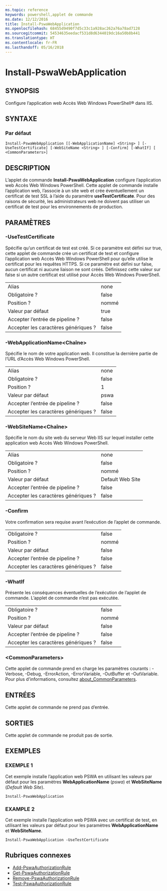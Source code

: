```yaml
---
ms.topic: reference
keywords: powershell,applet de commande
ms.date: 12/12/2016
title: Install-PswaWebApplication
ms.openlocfilehash: 68455d9490f7d5c33c1a928ac262a76a78ad7128
ms.sourcegitcommit: 54534635eedacf531d8d6344019dc16a50b8b441
ms.translationtype: HT
ms.contentlocale: fr-FR
ms.lasthandoff: 05/16/2018
---
```

# <a name="install-pswawebapplication"></a>Install-PswaWebApplication

## <a name="synopsis"></a>SYNOPSIS

Configure l’application web Accès Web Windows PowerShell® dans IIS.

## <a name="syntax"></a>SYNTAXE

### <a name="default"></a>Par défaut
```
Install-PswaWebApplication [[-WebApplicationName] <String> ] [-UseTestCertificate] [-WebSiteName <String> ] [-Confirm] [-WhatIf] [ <CommonParameters>]
```

## <a name="description"></a>DESCRIPTION

L’applet de commande **Install-PswaWebApplication** configure l’application web Accès Web Windows PowerShell. Cette applet de commande installe l’application web, l’associe à un site web et crée éventuellement un certificat de test SSL à l’aide du paramètre **useTestCertificate**. Pour des raisons de sécurité, les administrateurs web ne doivent pas utiliser un certificat de test pour les environnements de production.

## <a name="parameters"></a>PARAMÈTRES

### <a name="-usetestcertificate"></a>-UseTestCertificate

Spécifie qu’un certificat de test est créé. Si ce paramètre est défini sur true, cette applet de commande crée un certificat de test et configure l’application web Accès Web Windows PowerShell pour qu’elle utilise le certificat pour les requêtes HTTPS. Si ce paramètre est défini sur false, aucun certificat ni aucune liaison ne sont créés. Définissez cette valeur sur false si un autre certificat est utilisé pour Accès Web Windows PowerShell.

|||
|-|-|
| Alias                              | none                                 |
| Obligatoire ?                            | false                                |
| Position ?                            | nommé                                |
| Valeur par défaut                        | true                                 |
| Accepter l’entrée de pipeline ?               | false                                |
| Accepter les caractères génériques ?          | false                                |

### <a name="-webapplicationnameltstringgt"></a>-WebApplicationName&lt;Chaîne&gt;

Spécifie le nom de votre application web. Il constitue la dernière partie de l’URL d’Accès Web Windows PowerShell.

|||
|-|-|
| Alias                              | none                                 |
| Obligatoire ?                            | false                                |
| Position ?                            | 1                                    |
| Valeur par défaut                        | pswa                                 |
| Accepter l’entrée de pipeline ?               | false                                |
| Accepter les caractères génériques ?          | false                                |

### <a name="-websitenameltstringgt"></a>-WebSiteName&lt;Chaîne&gt;

Spécifie le nom du site web du serveur Web IIS sur lequel installer cette application web Accès Web Windows PowerShell.

|||
|-|-|
| Alias                              | none                                 |
| Obligatoire ?                            | false                                |
| Position ?                            | nommé                                |
| Valeur par défaut                        | Default Web Site                     |
| Accepter l’entrée de pipeline ?               | false                                |
| Accepter les caractères génériques ?          | false                                |

### <a name="-confirm"></a>-Confirm

Votre confirmation sera requise avant l’exécution de l’applet de commande.

|||
|-|-|
| Obligatoire ?                            | false                                |
| Position ?                            | nommé                                |
| Valeur par défaut                        | false                                |
| Accepter l’entrée de pipeline ?               | false                                |
| Accepter les caractères génériques ?          | false                                |

### <a name="-whatif"></a>-WhatIf

Présente les conséquences éventuelles de l’exécution de l’applet de commande.
L’applet de commande n’est pas exécutée.

|||
|-|-|
| Obligatoire ?                            | false                                |
| Position ?                            | nommé                                |
| Valeur par défaut                        | false                                |
| Accepter l’entrée de pipeline ?               | false                                |
| Accepter les caractères génériques ?          | false                                |

### <a name="ltcommonparametersgt"></a>&lt;CommonParameters&gt;

Cette applet de commande prend en charge les paramètres courants : -Verbose, -Debug, -ErrorAction, -ErrorVariable, -OutBuffer et -OutVariable.
Pour plus d’informations, consultez [about_CommonParameters](http://go.microsoft.com/fwlink/p/?LinkID=113216).

## <a name="inputs"></a>ENTRÉES

Cette applet de commande ne prend pas d’entrée.

## <a name="outputs"></a>SORTIES

Cette applet de commande ne produit pas de sortie.

## <a name="examples"></a>EXEMPLES

### <a name="example-1"></a>EXEMPLE 1

Cet exemple installe l’application web PSWA en utilisant les valeurs par défaut pour les paramètres **WebApplicationName** (*pswa*) et **WebSiteName** (*Default Web Site*).

```
Install-PswaWebApplication
```

### <a name="example-2"></a>EXAMPLE 2

Cet exemple installe l’application web PSWA avec un certificat de test, en utilisant les valeurs par défaut pour les paramètres **WebApplicationName** et **WebSiteName**.

```
Install-PswaWebApplication -UseTestCertificate
```

## <a name="related-topics"></a>Rubriques connexes

- [Add-PswaAuthorizationRule](add-pswaauthorizationrule.md)
- [Get-PswaAuthorizationRule](get-pswaauthorizationrule.md)
- [Remove-PswaAuthorizationRule](remove-pswaauthorizationrule.md)
- [Test-PswaAuthorizationRule](test-pswaauthorizationrule.md)